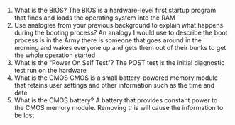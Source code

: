 1. What is the BIOS?
   The BIOS is a hardware-level first startup program that finds and loads the operating system into the RAM
2. Use analogies from your previous background to explain what happens during the booting process?
   An analogy I would use to describe the boot process is in the Army there is someone that goes around in the morning and wakes everyone up and gets them out of their bunks to get the whole operation started
4. What is the “Power On Self Test”?
   The POST test is the initial diagnostic test run on the hardware 
5. What is the CMOS
CMOS is a small battery-powered memory module that retains user settings and other information such as the time and date
6. What is the CMOS battery?
 A battery that provides constant power to the CMOS memory module. Removing this will cause the information to be lost
